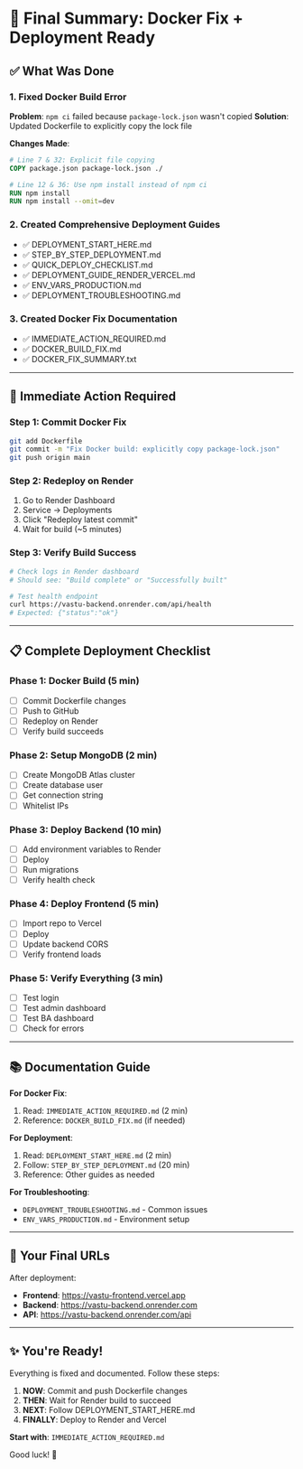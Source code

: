 # 🎉 Final Summary: Docker Fix + Deployment Ready

## ✅ What Was Done

### 1. Fixed Docker Build Error
**Problem**: `npm ci` failed because `package-lock.json` wasn't copied
**Solution**: Updated Dockerfile to explicitly copy the lock file

**Changes Made**:
```dockerfile
# Line 7 & 32: Explicit file copying
COPY package.json package-lock.json ./

# Line 12 & 36: Use npm install instead of npm ci
RUN npm install
RUN npm install --omit=dev
```

### 2. Created Comprehensive Deployment Guides
- ✅ DEPLOYMENT_START_HERE.md
- ✅ STEP_BY_STEP_DEPLOYMENT.md
- ✅ QUICK_DEPLOY_CHECKLIST.md
- ✅ DEPLOYMENT_GUIDE_RENDER_VERCEL.md
- ✅ ENV_VARS_PRODUCTION.md
- ✅ DEPLOYMENT_TROUBLESHOOTING.md

### 3. Created Docker Fix Documentation
- ✅ IMMEDIATE_ACTION_REQUIRED.md
- ✅ DOCKER_BUILD_FIX.md
- ✅ DOCKER_FIX_SUMMARY.txt

---

## 🚀 Immediate Action Required

### Step 1: Commit Docker Fix
```bash
git add Dockerfile
git commit -m "Fix Docker build: explicitly copy package-lock.json"
git push origin main
```

### Step 2: Redeploy on Render
1. Go to Render Dashboard
2. Service → Deployments
3. Click "Redeploy latest commit"
4. Wait for build (~5 minutes)

### Step 3: Verify Build Success
```bash
# Check logs in Render dashboard
# Should see: "Build complete" or "Successfully built"

# Test health endpoint
curl https://vastu-backend.onrender.com/api/health
# Expected: {"status":"ok"}
```

---

## 📋 Complete Deployment Checklist

### Phase 1: Docker Build (5 min)
- [ ] Commit Dockerfile changes
- [ ] Push to GitHub
- [ ] Redeploy on Render
- [ ] Verify build succeeds

### Phase 2: Setup MongoDB (2 min)
- [ ] Create MongoDB Atlas cluster
- [ ] Create database user
- [ ] Get connection string
- [ ] Whitelist IPs

### Phase 3: Deploy Backend (10 min)
- [ ] Add environment variables to Render
- [ ] Deploy
- [ ] Run migrations
- [ ] Verify health check

### Phase 4: Deploy Frontend (5 min)
- [ ] Import repo to Vercel
- [ ] Deploy
- [ ] Update backend CORS
- [ ] Verify frontend loads

### Phase 5: Verify Everything (3 min)
- [ ] Test login
- [ ] Test admin dashboard
- [ ] Test BA dashboard
- [ ] Check for errors

---

## 📚 Documentation Guide

**For Docker Fix**:
1. Read: `IMMEDIATE_ACTION_REQUIRED.md` (2 min)
2. Reference: `DOCKER_BUILD_FIX.md` (if needed)

**For Deployment**:
1. Read: `DEPLOYMENT_START_HERE.md` (2 min)
2. Follow: `STEP_BY_STEP_DEPLOYMENT.md` (20 min)
3. Reference: Other guides as needed

**For Troubleshooting**:
- `DEPLOYMENT_TROUBLESHOOTING.md` - Common issues
- `ENV_VARS_PRODUCTION.md` - Environment setup

---

## 🎯 Your Final URLs

After deployment:
- **Frontend**: https://vastu-frontend.vercel.app
- **Backend**: https://vastu-backend.onrender.com
- **API**: https://vastu-backend.onrender.com/api

---

## ✨ You're Ready!

Everything is fixed and documented. Follow these steps:

1. **NOW**: Commit and push Dockerfile changes
2. **THEN**: Wait for Render build to succeed
3. **NEXT**: Follow DEPLOYMENT_START_HERE.md
4. **FINALLY**: Deploy to Render and Vercel

**Start with**: `IMMEDIATE_ACTION_REQUIRED.md`

Good luck! 🚀


